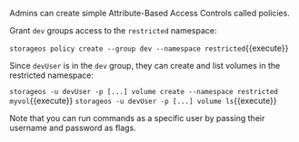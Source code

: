 Admins can create simple Attribute-Based Access Controls called policies.

Grant `dev` groups access to the `restricted` namespace:

`storageos policy create --group dev --namespace restricted`{{execute}}

Since `devUser` is in the `dev` group, they can create and list volumes in the
restricted namespace:

`storageos -u devUser -p [...] volume create --namespace restricted
myvol`{{execute}}
`storageos -u devUser -p [...] volume ls`{{execute}}

Note that you can run commands as a specific user by passing their username and
password as flags.
